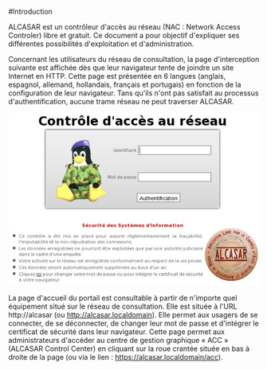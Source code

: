 
#Introduction

ALCASAR est un contrôleur d'accès au réseau (NAC : Network Access Controler) libre et gratuit. Ce document
a pour objectif d'expliquer ses différentes possibilités d'exploitation et d'administration.

Concernant les utilisateurs du réseau de consultation, la page d'interception suivante est affichée dès que leur
navigateur tente de joindre un site Internet en HTTP. Cette page est présentée en 6 langues (anglais, espagnol,
allemand, hollandais, français et portugais) en fonction de la configuration de leur navigateur. Tans qu'ils n'ont
pas satisfait au processus d'authentification, aucune trame réseau ne peut traverser ALCASAR.

![Alt text](images/img.png)

La page d'accueil du portail est consultable à partir de n'importe quel équipement situé sur le réseau de consultation. Elle est située à l'URL http://alcasar (ou
http://alcasar.localdomain). Elle permet aux usagers de se connecter, de se déconnecter, de changer leur mot de passe et d'intégrer le certificat de sécurité dans leur navigateur.
Cette page permet aux administrateurs d'accéder au centre de gestion graphique « ACC » (ALCASAR Control Center)
en cliquant sur la roue crantée située en bas à droite de la page (ou via le lien : https://alcasar.localdomain/acc).
